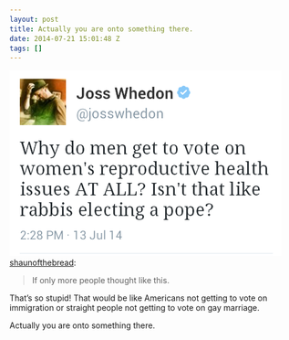 ```yaml
---
layout: post
title: Actually you are onto something there.
date: 2014-07-21 15:01:48 Z
tags: []
---
```

![](/media/2014/07/92434924982.png)
[shaunofthebread](http://shaunofthebread.tumblr.com/post/91686235266/if-only-more-people-thought-like-this):

> If only more people thought like this.

That’s so stupid! That would be like Americans not getting to vote on immigration or straight people not getting to vote on gay marriage.

Actually you are onto something there.
